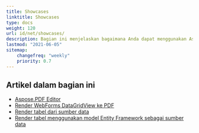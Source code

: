 ```yaml
---
title: Showcases
linktitle: Showcases
type: docs
weight: 120
url: id/net/showcases/
description: Bagian ini menjelaskan bagaimana Anda dapat menggunakan Aspose.PDF untuk .NET dengan berbagai contoh showcase.
lastmod: "2021-06-05"
sitemap:
    changefreq: "weekly"
    priority: 0.7
---
```


## Artikel dalam bagian ini

- [Aspose.PDF Editor](/pdf/net/aspose-pdf-editor/)
- [Render WebForms DataGridView ke PDF](/pdf/net/render-webforms-datagridview-to-pdf/)
- [Render tabel dari sumber data](/pdf/net/render-table-from-the-data-source/)
- [Render tabel menggunakan model Entity Framework sebagai sumber data](/pdf/net/render-table-using-entity-framework-model-as-data-source/)


